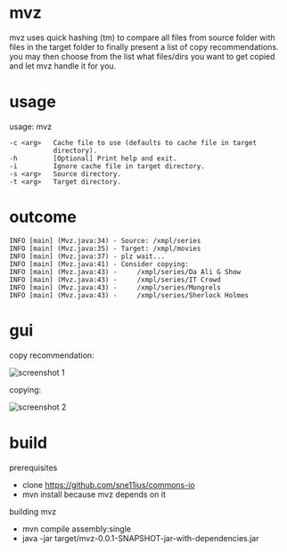 mvz
===

mvz uses quick hashing (tm) to compare all files from source folder with files in the target
folder to finally present a list of copy recommendations. you may then choose from the list
what files/dirs you want to get copied and let mvz handle it for you.

usage
=====
usage: mvz

    -c <arg>   Cache file to use (defaults to cache file in target
               directory).
    -h         [Optional] Print help and exit.
    -i         Ignore cache file in target directory.
    -s <arg>   Source directory.
    -t <arg>   Target directory.

outcome
=======
    INFO [main] (Mvz.java:34) - Source: /xmpl/series
    INFO [main] (Mvz.java:35) - Target: /xmpl/movies
    INFO [main] (Mvz.java:37) - plz wait...
    INFO [main] (Mvz.java:41) - Consider copying:
    INFO [main] (Mvz.java:43) - 	/xmpl/series/Da Ali G Show
    INFO [main] (Mvz.java:43) - 	/xmpl/series/IT Crowd
    INFO [main] (Mvz.java:43) - 	/xmpl/series/Mongrels
    INFO [main] (Mvz.java:43) - 	/xmpl/series/Sherlock Holmes

gui
===
copy recommendation:

![screenshot 1](https://raw.github.com/sne11ius/mvz/master/screenshot01.png)

copying:

![screenshot 2](https://raw.github.com/sne11ius/mvz/master/screenshot02.png)

build
=====
prerequisites
 - clone https://github.com/sne11ius/commons-io
 - mvn install because mvz depends on it

building mvz
 - mvn compile assembly:single
 - java -jar target/mvz-0.0.1-SNAPSHOT-jar-with-dependencies.jar
